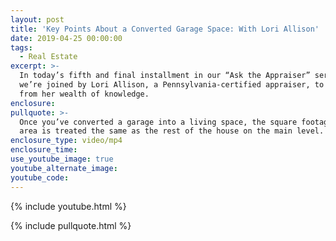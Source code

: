 ```yaml
---
layout: post
title: 'Key Points About a Converted Garage Space: With Lori Allison'
date: 2019-04-25 00:00:00
tags:
  - Real Estate
excerpt: >-
  In today’s fifth and final installment in our “Ask the Appraiser” series,
  we’re joined by Lori Allison, a Pennsylvania-certified appraiser, to learn
  from her wealth of knowledge.
enclosure:
pullquote: >-
  Once you’ve converted a garage into a living space, the square footage of that
  area is treated the same as the rest of the house on the main level.
enclosure_type: video/mp4
enclosure_time:
use_youtube_image: true
youtube_alternate_image:
youtube_code:
---
```


{% include youtube.html %}

{% include pullquote.html %}